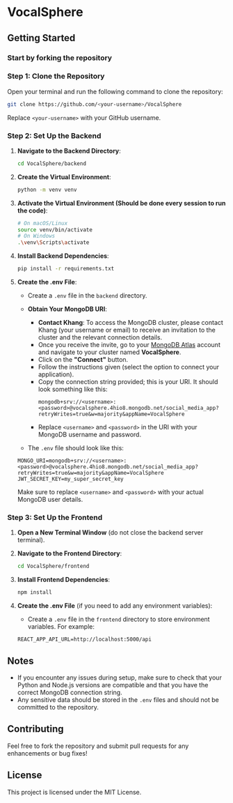 # VocalSphere

## Getting Started

### Start by forking the repository

### Step 1: Clone the Repository

Open your terminal and run the following command to clone the repository:

```bash
git clone https://github.com/<your-username>/VocalSphere
```

Replace `<your-username>` with your GitHub username.

### Step 2: Set Up the Backend

1. **Navigate to the Backend Directory**:
   ```bash
   cd VocalSphere/backend
   ```

2. **Create the Virtual Environment**:
   ```bash
   python -m venv venv
   ```
3. **Activate the Virtual Environment (Should be done every session to run the code)**:
   ```bash
   # On macOS/Linux
   source venv/bin/activate
   # On Windows
   .\venv\Scripts\activate
   ```
4. **Install Backend Dependencies**:
   ```bash
   pip install -r requirements.txt
   ```

5. **Create the .env File**:
   - Create a `.env` file in the `backend` directory.

   - **Obtain Your MongoDB URI**:
     - **Contact Khang**: To access the MongoDB cluster, please contact Khang (your username or email) to receive an invitation to the cluster and the relevant connection details.
     - Once you receive the invite, go to your [MongoDB Atlas](https://cloud.mongodb.com/) account and navigate to your cluster named **VocalSphere**.
     - Click on the **"Connect"** button.
     - Follow the instructions given (select the option to connect your application).
     - Copy the connection string provided; this is your URI. It should look something like this:
       ```plaintext
       mongodb+srv://<username>:<password>@vocalsphere.4hio8.mongodb.net/social_media_app?retryWrites=true&w=majority&appName=VocalSphere
       ```
     - Replace `<username>` and `<password>` in the URI with your MongoDB username and password.

   - The `.env` file should look like this:
   ```plaintext
   MONGO_URI=mongodb+srv://<username>:<password>@vocalsphere.4hio8.mongodb.net/social_media_app?retryWrites=true&w=majority&appName=VocalSphere
   JWT_SECRET_KEY=my_super_secret_key
   ```
   Make sure to replace `<username>` and `<password>` with your actual MongoDB user details.

### Step 3: Set Up the Frontend

1. **Open a New Terminal Window** (do not close the backend server terminal).

2. **Navigate to the Frontend Directory**:
   ```bash
   cd VocalSphere/frontend
   ```

3. **Install Frontend Dependencies**:
   ```bash
   npm install
   ```

4. **Create the .env File** (if you need to add any environment variables):
   - Create a `.env` file in the `frontend` directory to store environment variables. For example:
   ```plaintext
   REACT_APP_API_URL=http://localhost:5000/api
   ```

## Notes

- If you encounter any issues during setup, make sure to check that your Python and Node.js versions are compatible and that you have the correct MongoDB connection string.
- Any sensitive data should be stored in the `.env` files and should not be committed to the repository.

## Contributing

Feel free to fork the repository and submit pull requests for any enhancements or bug fixes!

## License

This project is licensed under the MIT License.
